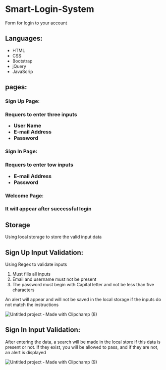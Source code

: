 
<div>
  <h1>Smart-Login-System</h1>
  <p>Form for login to your account</p>
</div>

<div>
 <h2>Languages:</h2>
    <ul>
      <li>HTML</li>
      <li>CSS</li>
      <li>Bootstrap</li>
      <li>jQuery</li>
      <li>JavaScrip</li>
  </ul>
</div>

<div>
 <h2>pages:</h2>
    <h3>Sign Up Page:<h3>
      <p>Requers to enter three inputs </p>
        <ul>
          <li>User Name</li>
          <li>E-mail Address</li>
          <li>Password</li>
        </ul>
    <h3>Sign In Page:<h3>
      <p>Requers to enter tow inputs </p>
        <ul>
          <li>E-mail Address</li>
          <li>Password</li>
        </ul>
    <h3>Welcome Page:<h3>
      <p>It will appear after successful login </p>
</div>


<div>
  <h2>Storage</h2>
  <p>Using local storage to store the valid input data</p>
</div>

<div>
  <h2>Sign Up Input Validation:</h2>
 Using Regex to validate inputs
<ol>
  <li>Must fills all inputs</li>
  <li>Email and username must not be present</li>
  <li>The password must begin with Capital letter and not be less than five characters </li>
</ol>
 An alert will appear and will not be saved in the local storage if the inputs do not match the instructions<br>


![Untitled project ‐ Made with Clipchamp (8)](https://user-images.githubusercontent.com/74079025/104542411-24bf5200-562c-11eb-9bea-d04155c4d25f.gif)

  <h2>Sign In Input Validation:</h2>
 <p>After entering the data, a search will be made in the local store if this data is present or not. If they exist, you will be allowed to pass, and if they are not, an alert is displayed</p>

![Untitled project ‐ Made with Clipchamp (9)](https://user-images.githubusercontent.com/74079025/104542973-32290c00-562d-11eb-9e44-668738fb04df.gif)

</div>

